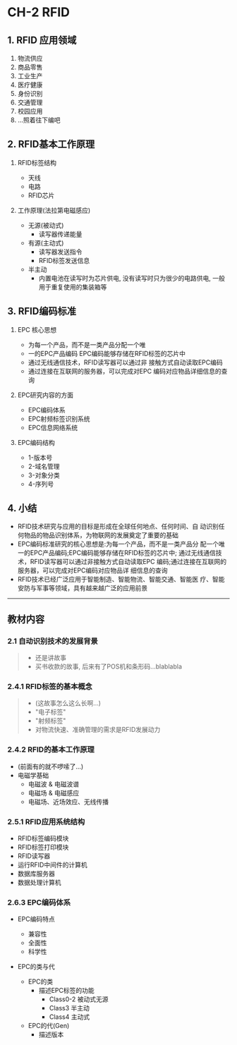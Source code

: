 # CH-2 RFID

## 1. RFID 应用领域

1. 物流供应
2. 商品零售
3. 工业生产
4. 医疗健康
5. 身份识别
6. 交通管理
7. 校园应用
8. ...照着往下编吧

## 2. RFID基本工作原理

1. RFID标签结构
    - 天线
    - 电路
    - RFID芯片

2. 工作原理(法拉第电磁感应)
    - 无源(被动式)
        - 读写器传递能量
    - 有源(主动式)
        - 读写器发送指令
        - RFID标签发送信息
    - 半主动
        - 内置电池在读写时为芯片供电, 没有读写时只为很少的电路供电, 一般用于重复使用的集装箱等

## 3. RFID编码标准
1. EPC 核心思想
   - 为每一个产品，而不是一类产品分配一个唯
   - 一的EPC产品编码 EPC编码能够存储在RFID标签的芯片中
   - 通过无线通信技术，RFID读写器可以通过非 接触方式自动读取EPC编码
   - 通过连接在互联网的服务器，可以完成对EPC 编码对应物品详细信息的查询

2. EPC研究内容的方面
   - EPC编码体系
   - EPC射频标签识别系统
   - EPC信息网络系统

3. EPC编码结构
   - 1-版本号
   - 2-域名管理
   - 3-对象分类
   - 4-序列号

## 4. 小结

- RFID技术研究与应用的目标是形成在全球任何地点、任何时间、自 动识别任何物品的物品识别体系，为物联网的发展奠定了重要的基础
- EPC编码标准研究的核心思想是:为每一个产品，而不是一类产品分 配一个唯一的EPC产品编码;EPC编码能够存储在RFID标签的芯片中; 通过无线通信技术，RFID读写器可以通过非接触方式自动读取EPC 编码;通过连接在互联网的服务器，可以完成对EPC编码对应物品详 细信息的查询
- RFID技术已经广泛应用于智能制造、智能物流、智能交通、智能医 疗、智能安防与军事等领域，具有越来越广泛的应用前景

---

## 教材内容
### 2.1 自动识别技术的发展背景
> - 还是讲故事  
> - 买书收款的故事, 后来有了POS机和条形码...blablabla
### 2.4.1 RFID标签的基本概念
> - (这故事怎么这么长啊...)
> - "电子标签"
> - "射频标签"
> - 对物流快速、准确管理的需求是RFID发展动力

### 2.4.2 RFID的基本工作原理
- (前面有的就不啰嗦了...)
- 电磁学基础
  - 电磁波 & 电磁波谱
  - 电磁场 & 电磁感应
  - 电磁场、近场效应、无线传播

### 2.5.1 RFID应用系统结构
- RFID标签编码模块
- RFID标签打印模块
- RFID读写器
- 运行RFID中间件的计算机
- 数据库服务器
- 数据处理计算机

### 2.6.3 EPC编码体系
- EPC编码特点
  - 兼容性
  - 全面性
  - 科学性

- EPC的类与代
  - EPC的类
    - 描述EPC标签的功能
      - Class0-2 被动式无源
      - Class3   半主动
      - Class4   主动式
  - EPC的代(Gen)
    - 描述版本
